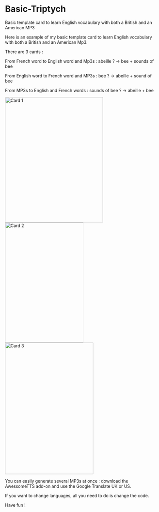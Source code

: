 # Basic-Triptych
Basic template card to learn English vocabulary with both a British and an American MP3


Here is an example of my basic template card to learn English vocabulary with both a British and an American Mp3.

There are 3 cards :

From French word to English word and Mp3s : abeille ? -> bee + sounds of bee

From English word to French word and MP3s : bee ? -> abeille + sound of bee

From MP3s to English and French words : sounds of bee ? -> abeille + bee

<img width="323" height="411" alt="Card 1" src="https://github.com/user-attachments/assets/0abd65f7-d40a-4495-9493-e93675feae18" />
<img width="258" height="395" alt="Card 2" src="https://github.com/user-attachments/assets/be38eff5-bc8a-46ca-a973-3a153b248b08" />
<img width="291" height="432" alt="Card 3" src="https://github.com/user-attachments/assets/7186ef2e-4699-439c-acf1-a893af1c2601" />



You can easily generate several MP3s at once : download the AwessomeTTS add-on and use the Google Translate UK or US.

If you want to change languages, all you need to do is change the code.

Have fun !
